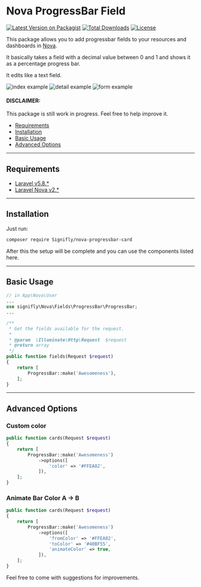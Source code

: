 # Nova ProgressBar Field
[![Latest Version on Packagist](https://img.shields.io/packagist/v/signifly/nova-progressbar-field.svg?style=flat-square)](https://packagist.org/packages/signifly/nova-progressbar-field)
[![Total Downloads](https://img.shields.io/packagist/dt/signifly/nova-progressbar-field.svg?style=flat-square)](https://packagist.org/packages/signifly/nova-progressbar-field)
[![License](https://poser.pugx.org/signifly/nova-progressbar-field/license)](https://packagist.org/packages/signifly/nova-progressbar-field)

This package allows you to add progressbar fields to your resources and dashboards in [Nova](https://nova.laravel.com).

It basically takes a field with a decimal value between 0 and 1 and shows it as a percentage progress bar.

It edits like a text field.

<img src="https://github.com/signifly/nova-progressbar-field/blob/master/screenshot-index.png" alt="index example">
<img src="https://github.com/signifly/nova-progressbar-field/blob/master/screenshot-detail.png" alt="detail example">
<img src="https://github.com/signifly/nova-progressbar-field/blob/master/screenshot-form.png" alt="form example">

#### DISCLAIMER: 
This package is still work in progress. Feel free to help improve it.


* [Requirements](#requirements)
* [Installation](#installation)
* [Basic Usage](#basic-usage)
* [Advanced Options](#advanced-options)

___
## Requirements
* [Laravel v5.8.*](https://laravel.com/docs/5.8)
* [Laravel Nova v2.*](https://nova.laravel.com/docs/2.0/)

___
## Installation
Just run:  
```bash
composer require Signifly/nova-progressbar-card
```
After this the setup will be complete and you can use the components listed here.



___
## Basic Usage
```php
// in App\Nova\User
...
use signifly\Nova\Fields\ProgressBar\ProgressBar;
...

/**
 * Get the fields available for the request.
 *
 * @param  \Illuminate\Http\Request  $request
 * @return array
 */
public function fields(Request $request)
{
    return [
        ProgressBar::make('Awesomeness'),
    ];
}

```

___ 
## Advanced Options

### Custom color
```php
public function cards(Request $request)
{
    return [
        ProgressBar::make('Awesomeness')
            ->options([
                'color' => '#FFEA82',
            ]),
    ];
}
```

### Animate Bar Color A -> B
```php
public function cards(Request $request)
{
    return [
        ProgressBar::make('Awesomeness')
            ->options([
                'fromColor' => '#FFEA82',
                'toColor' => '#40BF55',
                'animateColor' => true,
            ]),
    ];
}
```

Feel free to come with suggestions for improvements.
